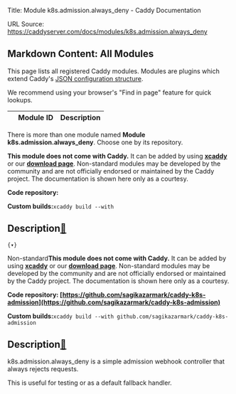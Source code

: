 Title: Module k8s.admission.always_deny - Caddy Documentation

URL Source: https://caddyserver.com/docs/modules/k8s.admission.always_deny

Markdown Content:
All Modules
-----------

This page lists all registered Caddy modules. Modules are plugins which extend Caddy's [JSON configuration structure](https://caddyserver.com/docs/json/).

We recommend using your browser's "Find in page" feature for quick lookups.

|  | Module ID | Description |
| --- | --- | --- |

There is more than one module named **Module k8s.admission.always_deny**. Choose one by its repository.

**This module does not come with Caddy.** It can be added by using **[xcaddy](https://caddyserver.com/docs/build#xcaddy)** or our **[download page](https://caddyserver.com/download)**. Non-standard modules may be developed by the community and are not officially endorsed or maintained by the Caddy project. The documentation is shown here only as a courtesy.

**Code repository:**

**Custom builds:**`xcaddy build --with`

Description[🔗](https://caddyserver.com/docs/modules/k8s.admission.always_deny#docs "Direct link")
--------------------------------------------------------------------------------------------------

`{▾}`

Non-standard**This module does not come with Caddy.** It can be added by using **[xcaddy](https://caddyserver.com/docs/build#xcaddy)** or our **[download page](https://caddyserver.com/download)**. Non-standard modules may be developed by the community and are not officially endorsed or maintained by the Caddy project. The documentation is shown here only as a courtesy.

**Code repository: [https://github.com/sagikazarmark/caddy-k8s-admission](https://github.com/sagikazarmark/caddy-k8s-admission)**

**Custom builds:**`xcaddy build --with github.com/sagikazarmark/caddy-k8s-admission`

Description[🔗](https://caddyserver.com/docs/modules/k8s.admission.always_deny#docs "Direct link")
--------------------------------------------------------------------------------------------------

k8s.admission.always_deny is a simple admission webhook controller that always rejects requests.

This is useful for testing or as a default fallback handler.
